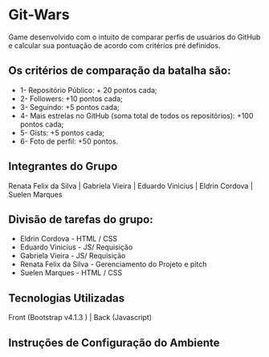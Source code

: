 # Git-Wars
Game desenvolvido com o intuito de comparar perfis de usuários do GitHub e calcular sua pontuação de acordo com critérios pré definidos.

## Os critérios de comparação da batalha são: 
- 1- Repositório Público: + 20 pontos cada;
- 2- Followers: +10 pontos cada;
- 3- Seguindo: +5 pontos cada;
- 4- Mais estrelas no GitHub (soma total de todos os repositórios): +100 pontos cada;
- 5- Gists: +5 pontos cada;
- 6- Foto de perfil: +50 pontos.

## Integrantes do Grupo
Renata Felix da Silva	 |   Gabriela Vieira   |   Eduardo Vinicius   |   Eldrin Cordova   |   Suelen Marques

## Divisão de tarefas do grupo: 
- Eldrin Cordova - HTML / CSS
- Eduardo Vinicius - JS/ Requisição
- Gabriela Vieira - JS/ Requisição
- Renata Felix da Silva - Gerenciamento do Projeto e pitch
- Suelen Marques - HTML / CSS

## Tecnologias Utilizadas
Front (Bootstrap v4.1.3 ) |  Back (Javascript)

## Instruções de Configuração do Ambiente

